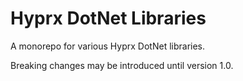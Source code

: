 # Hyprx DotNet Libraries

A monorepo for various Hyprx DotNet libraries.

Breaking changes may be introduced until version 1.0.
